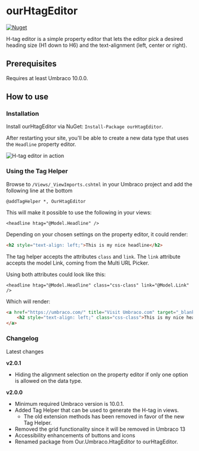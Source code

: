 # ourHtagEditor
[![Nuget](https://img.shields.io/nuget/v/ourHtagEditor)](https://www.nuget.org/packages/ourHtagEditor/)

H-tag editor is a simple property editor that lets the editor pick a desired heading size (H1 down to H6) and the text-alignment (left, center or right).

## Prerequisites
Requires at least Umbraco 10.0.0.

## How to use
### Installation

Install ourHtagEditor via NuGet: `Install-Package ourHtagEditor`.

After restarting your site, you'll be able to create a new data type that uses the `Headline` property editor.

![H-tag editor in action](https://raw.githubusercontent.com/mastrup/ourHtagEditor/main/assets/img/screenshot.jpg)

### Using the Tag Helper
Browse to `/Views/_ViewImports.cshtml` in your Umbraco project and add the following line at the bottom
```cshtml
@addTagHelper *, OurHtagEditor
```
This will make it possible to use the following in your views:
```cshtml
<headline htag="@Model.Headline" />
```
Depending on your chosen settings on the property editor, it could render:
```html
<h2 style="text-align: left;">This is my nice headline</h2>
```

The tag helper accepts the attributes `class` and `link`.
The `link` attribute accepts the model Link, coming from the Multi URL Picker.

Using both attributes could look like this:
```cshtml
<headline htag="@Model.Headline" class="css-class" link="@Model.Link" />
```
Which will render:
```html
<a href="https://umbraco.com/" title="Visit Umbraco.com" target="_blank" rel="noopener">
    <h2 style="text-align: left;" class="css-class">This is my nice headline</h2>
</a>
```

### Changelog
Latest changes

**v2.0.1**
- Hiding the alignment selection on the property editor if only one option is allowed on the data type.

**v2.0.0**
- Minimum required Umbraco version is 10.0.1.
- Added Tag Helper that can be used to generate the H-tag in views.
    - The old extension methods has been removed in favor of the new Tag Helper.
- Removed the grid functionality since it will be removed in Umbraco 13
- Accessibility enhancements of buttons and icons
- Renamed package from Our.Umbraco.HtagEditor to ourHtagEditor.
